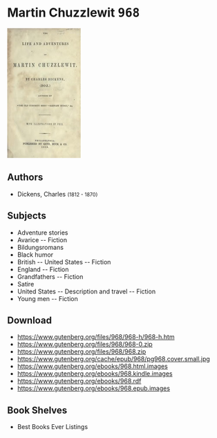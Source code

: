 # Martin Chuzzlewit <kbd>968</kbd>

![](./cover.medium.jpg "")

## Authors


 - Dickens, Charles <small>(1812 - 1870)</small>

## Subjects


 - Adventure stories
 - Avarice -- Fiction
 - Bildungsromans
 - Black humor
 - British -- United States -- Fiction
 - England -- Fiction
 - Grandfathers -- Fiction
 - Satire
 - United States -- Description and travel -- Fiction
 - Young men -- Fiction

## Download


 - https://www.gutenberg.org/files/968/968-h/968-h.htm
 - https://www.gutenberg.org/files/968/968-0.zip
 - https://www.gutenberg.org/files/968/968.zip
 - https://www.gutenberg.org/cache/epub/968/pg968.cover.small.jpg
 - https://www.gutenberg.org/ebooks/968.html.images
 - https://www.gutenberg.org/ebooks/968.kindle.images
 - https://www.gutenberg.org/ebooks/968.rdf
 - https://www.gutenberg.org/ebooks/968.epub.images

## Book Shelves


 - Best Books Ever Listings
